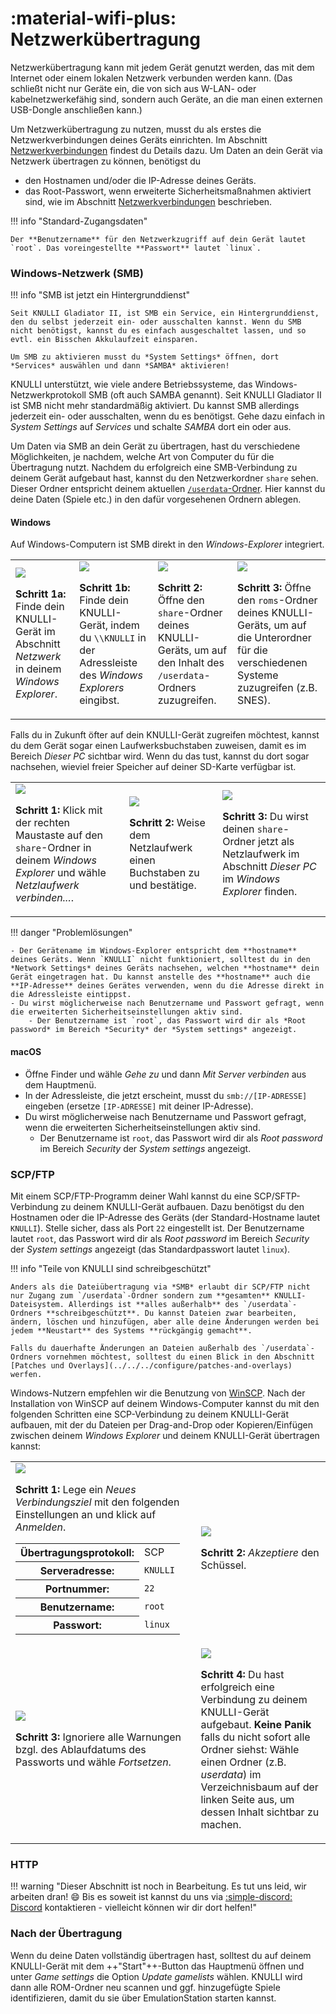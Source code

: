 # :material-wifi-plus: Netzwerkübertragung

Netzwerkübertragung kann mit jedem Gerät genutzt werden, das mit dem Internet oder einem lokalen Netzwerk verbunden werden kann. (Das schließt nicht nur Geräte ein, die von sich aus W-LAN- oder kabelnetzwerkefähig sind, sondern auch Geräte, an die man einen externen USB-Dongle anschließen kann.)

Um Netzwerkübertragung zu nutzen, musst du als erstes die Netzwerkverbindungen deines Geräts einrichten. Im Abschnitt [Netzwerkverbindungen](../../../configure/networking) findest du Details dazu. Um Daten an dein Gerät via Netzwerk übertragen zu können, benötigst du

* den Hostnamen und/oder die IP-Adresse deines Geräts.
* das Root-Passwort, wenn erweiterte Sicherheitsmaßnahmen aktiviert sind, wie im Abschnitt [Netzwerkverbindungen](../../../configure/networking) beschrieben.

!!! info "Standard-Zugangsdaten"

    Der **Benutzername** für den Netzwerkzugriff auf dein Gerät lautet `root`. Das voreingestellte **Passwort** lautet `linux`.

### Windows-Netzwerk (SMB)

!!! info "SMB ist jetzt ein Hintergrunddienst"

    Seit KNULLI Gladiator II, ist SMB ein Service, ein Hintergrunddienst, den du selbst jederzeit ein- oder ausschalten kannst. Wenn du SMB nicht benötigst, kannst du es einfach ausgeschaltet lassen, und so evtl. ein Bisschen Akkulaufzeit einsparen.

    Um SMB zu aktivieren musst du *System Settings* öffnen, dort *Services* auswählen und dann *SAMBA* aktivieren!

KNULLI unterstützt, wie viele andere Betriebssysteme, das Windows-Netzwerkprotokoll SMB (oft auch SAMBA genannt). Seit KNULLI Gladiator II ist SMB nicht mehr standardmäßig aktiviert. Du kannst SMB allerdings jederzeit ein- oder ausschalten, wenn du es benötigst. Gehe dazu einfach in *System Settings* auf *Services* und schalte *SAMBA* dort ein oder aus.

Um Daten via SMB an dein Gerät zu übertragen, hast du verschiedene Möglichkeiten, je nachdem, welche Art von Computer du für die Übertragung nutzt. Nachdem du erfolgreich eine SMB-Verbindung zu deinem Gerät aufgebaut hast, kannst du den Netzwerkordner `share` sehen. Dieser Ordner entspricht deinem aktuellen [`/userdata`-Ordner](../game-storage). Hier kannst du deine Daten (Spiele etc.) in den dafür vorgesehenen Ordnern ablegen.

#### Windows

Auf Windows-Computern ist SMB direkt in den *Windows-Explorer* integriert.

<table>
	<tr>
		<td>
			<img src="/_inc/images/play/add-games/001a-smb-find-in-network-section.png">
			<p><strong>Schritt 1a: </strong>Finde dein KNULLI-Gerät im Abschnitt <em>Netzwerk</em> in deinem <em>Windows Explorer</em>.</p>
		</td>
		<td>
			<img src="/_inc/images/play/add-games/001b-smb-find-by-hostname.png">
	    	<p><strong>Schritt 1b: </strong>Finde dein KNULLI-Gerät, indem du <code>\\KNULLI</code> in der Adressleiste des <em>Windows Explorers</em> eingibst.</p>
		</td>
		<td>
			<img src="/_inc/images/play/add-games/002-smb-open-share-folder.png">
			<p><strong>Schritt 2: </strong>Öffne den <code>share</code>-Ordner deines KNULLI-Geräts, um auf den Inhalt des <code>/userdata</code>-Ordners zuzugreifen.</p>
		</td>
		<td>
			<img src="/_inc/images/play/add-games/003-smb-find-system-in-roms-folder.png">
			<p><strong>Schritt 3: </strong>Öffne den <code>roms</code>-Ordner deines KNULLI-Geräts, um auf die Unterordner für die verschiedenen Systeme zuzugreifen (z.B. SNES).</p>
		</td>
	</tr>
</table>

Falls du in Zukunft öfter auf dein KNULLI-Gerät zugreifen möchtest, kannst du dem Gerät sogar einen Laufwerksbuchstaben zuweisen, damit es im Bereich *Dieser PC* sichtbar wird. Wenn du das tust, kannst du dort sogar nachsehen, wieviel freier Speicher auf deiner SD-Karte verfügbar ist.

<table>
	<tr>
		<td>
			<img src="/_inc/images/play/add-games/004-smb-map-network-drive.png">
			<p><strong>Schritt 1: </strong>Klick mit der rechten Maustaste auf den <code>share</code>-Ordner in deinem <em>Windows Explorer</em> und wähle <em>Netzlaufwerk verbinden...</em>.</p>
		</td>
		<td>
			<img src="/_inc/images/play/add-games/005-smb-map-network-drive.png">
	    	<p><strong>Schritt 2: </strong>Weise dem Netzlaufwerk einen Buchstaben zu und bestätige.</p>
		</td>
		<td>
			<img src="/_inc/images/play/add-games/006-smb-map-network-drive.png">
			<p><strong>Schritt 3: </strong>Du wirst deinen <code>share</code>-Ordner jetzt als Netzlaufwerk im Abschnitt <em>Dieser PC</em> im <em>Windows Explorer</em> finden.</p>
		</td>
	</tr>
</table>


!!! danger "Problemlösungen"

    - Der Gerätename im Windows-Explorer entspricht dem **hostname** deines Geräts. Wenn `KNULLI` nicht funktioniert, solltest du in den *Network Settings* deines Geräts nachsehen, welchen **hostname** dein Gerät eingetragen hat. Du kannst anstelle des **hostname** auch die **IP-Adresse** deines Gerätes verwenden, wenn du die Adresse direkt in die Adressleiste eintippst.
    - Du wirst möglicherweise nach Benutzername und Passwort gefragt, wenn die erweiterten Sicherheitseinstellungen aktiv sind.
        - Der Benutzername ist `root`, das Passwort wird dir als *Root password* im Bereich *Security* der *System settings* angezeigt.

#### macOS

- Öffne Finder und wähle *Gehe zu* und dann *Mit Server verbinden* aus dem Hauptmenü.
- In der Adressleiste, die jetzt erscheint, musst du `smb://[IP-ADRESSE]` eingeben (ersetze `[IP-ADRESSE]` mit deiner IP-Adresse).
- Du wirst möglicherweise nach Benutzername und Passwort gefragt, wenn die erweiterten Sicherheitseinstellungen aktiv sind.
    - Der Benutzername ist `root`, das Passwort wird dir als *Root password* im Bereich *Security* der *System settings* angezeigt.

### SCP/FTP

Mit einem SCP/FTP-Programm deiner Wahl kannst du eine SCP/SFTP-Verbindung zu deinem KNULLI-Gerät aufbauen. Dazu benötigst du den Hostnamen oder die IP-Adresse des Geräts (der Standard-Hostname lautet `KNULLI`). Stelle sicher, dass als Port `22` eingestellt ist. Der Benutzername lautet `root`, das Passwort wird dir als *Root password* im Bereich *Security* der *System settings* angezeigt (das Standardpasswort lautet `linux`).

!!! info "Teile von KNULLI sind schreibgeschützt"

    Anders als die Dateiübertragung via *SMB* erlaubt dir SCP/FTP nicht nur Zugang zum `/userdata`-Ordner sondern zum **gesamten** KNULLI-Dateisystem. Allerdings ist **alles außerhalb** des `/userdata`-Ordners **schreibgeschützt**. Du kannst Dateien zwar bearbeiten, ändern, löschen und hinzufügen, aber alle deine Änderungen werden bei jedem **Neustart** des Systems **rückgängig gemacht**.
    
    Falls du dauerhafte Änderungen an Dateien außerhalb des `/userdata`-Ordners vornehmen möchtest, solltest du einen Blick in den Abschnitt [Patches und Overlays](../../../configure/patches-and-overlays) werfen.

Windows-Nutzern empfehlen wir die Benutzung von [WinSCP](https://winscp.net). Nach der Installation von WinSCP auf deinem Windows-Computer kannst du mit den folgenden Schritten eine SCP-Verbindung zu deinem KNULLI-Gerät aufbauen, mit der du Dateien per Drag-and-Drop oder Kopieren/Einfügen zwischen deinem *Windows Explorer* und deinem KNULLI-Gerät übertragen kannst:

<table>
	<tr>
		<td>
			<img src="/_inc/images/play/add-games/add-games-scp-001.png">
			<p><strong>Schritt 1: </strong>Lege ein <em>Neues Verbindungsziel</em> mit den folgenden Einstellungen an und klick auf <em>Anmelden</em>.<p>
			<table>
				<tr>
					<th>Übertragungsprotokoll:</th>
					<td>SCP</td>
				</tr>
				<tr>
					<th>Serveradresse:</th>
					<td><code>KNULLI</code></td>
				</tr>
				<tr>
					<th>Portnummer:</th>
					<td><code>22</code></td>
				</tr>
				<tr>
					<th>Benutzername:</th>
					<td><code>root</code></td>
				</tr>
				<tr>
					<th>Passwort:</th>
					<td><code>linux</code></td>
				</tr>
			</table>
		</td>
		<td>
			<img src="/_inc/images/play/add-games/add-games-scp-002.png">
	    	<p><strong>Schritt 2: </strong><em>Akzeptiere</em> den Schüssel.</p>
		</td>
	</tr>
	<tr>
		<td>
			<img src="/_inc/images/play/add-games/add-games-scp-003.png">
			<p><strong>Schritt 3: </strong>Ignoriere alle Warnungen bzgl. des Ablaufdatums des Passworts und wähle <em>Fortsetzen</em>.</p>
		</td>
		<td>
			<img src="/_inc/images/play/add-games/add-games-scp-004.png">
			<p><strong>Schritt 4: </strong>Du hast erfolgreich eine Verbindung zu deinem KNULLI-Gerät aufgebaut. <strong>Keine Panik</strong> falls du nicht sofort alle Ordner siehst: Wähle einen Ordner (z.B. <em>userdata</em>) im Verzeichnisbaum auf der linken Seite aus, um dessen Inhalt sichtbar zu machen.</p>
		</td>
	</tr>
</table>



### HTTP

!!! warning "Dieser Abschnitt ist noch in Bearbeitung. Es tut uns leid, wir arbeiten dran! :smile: Bis es soweit ist kannst du uns via [:simple-discord: Discord](https://discord.gg/HXPS3DAeeB) kontaktieren - vielleicht können wir dir dort helfen!"

### Nach der Übertragung

Wenn du deine Daten vollständig übertragen hast, solltest du auf deinem KNULLI-Gerät mit dem  ++"Start"++-Button das Hauptmenü öffnen und unter *Game settings* die Option *Update gamelists* wählen. KNULLI wird dann alle ROM-Ordner neu scannen und ggf. hinzugefügte Spiele identifizieren, damit du sie über EmulationStation starten kannst.
